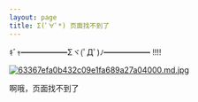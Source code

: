 ```yaml
---
layout: page
title: Σ(ﾟ∀ﾟ*) 页面找不到了
---
```


ｷﾞｬ━━━━━━Σヾ(ﾟДﾟ)ﾉ━━━━━━ !!!!

[![63367efa0b432c09e1fa689a27a04000.md.jpg](https://wx1.sbimg.cn/2020/04/19/63367efa0b432c09e1fa689a27a04000.md.jpg)](https://sbimg.cn/image/M1sdh)

啊哦，页面找不到了